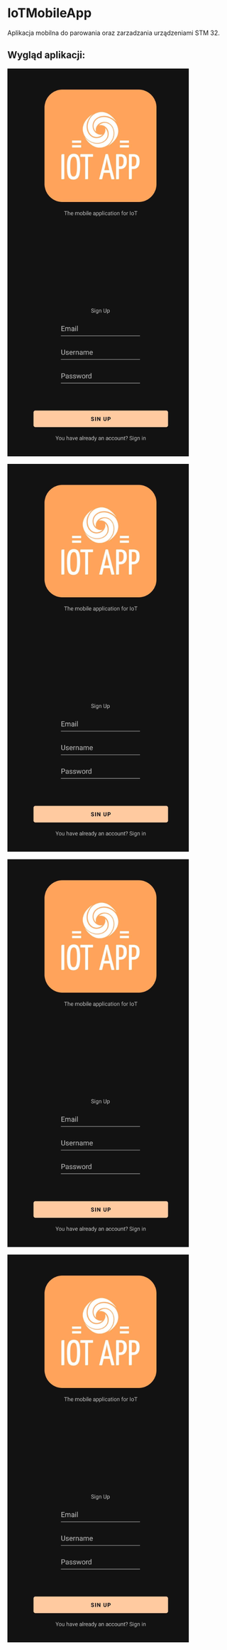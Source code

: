 # IoTMobileApp

Aplikacja mobilna do parowania oraz zarzadzania urządzeniami STM 32.

## Wygląd aplikacji:

![App Screenshot](https://github.com/Azuyuto/IoTMobileApp/blob/master/images/img1.PNG)

![App Screenshot](https://github.com/Azuyuto/IoTMobileApp/blob/master/images/img1.PNG)

![App Screenshot](https://github.com/Azuyuto/IoTMobileApp/blob/master/images/img1.PNG)

![App Screenshot](https://github.com/Azuyuto/IoTMobileApp/blob/master/images/img1.PNG)
